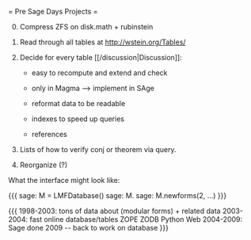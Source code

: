 = Pre Sage Days Projects =

  0. Compress ZFS on disk.math + rubinstein

  0. Read through all tables at http://wstein.org/Tables/

  0. Decide for every table [[/discussion|Discussion]]:
      
       - easy to recompute and extend and check

       - only in Magma  --> implement in SAge

       - reformat data to be readable

       - indexes to speed up queries 
 
       - references

  0. Lists of how to verify conj or theorem via query.

  0. Reorganize (?)


What the interface might look like:

{{{
sage: M = LMFDatabase()
sage: M.<tab>
sage: M.newforms(2, ...)
}}}

{{{
1998-2003: tons of data about (modular forms) + related data
2003-2004: fast online database/tables
ZOPE ZODB Python Web
2004-2009: Sage done
2009 -- back to work on database
}}}
